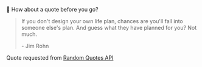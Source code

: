 📣 How about a quote before you go?

> If you don't design your own life plan, chances are you'll fall into someone else's plan. And guess what they have planned for you? Not much.
>
> <p>- Jim Rohn</p>

Quote requested from [Random Quotes API](https://github.com/lukePeavey/quotable)
